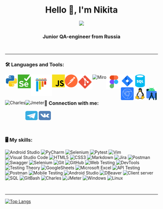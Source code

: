 <h1 align="center">Hello 👋, I'm Nikita</h1>

<div align="center">
  <img src="https://i.gifer.com/origin/01/01bce837b060e1f9121a684ab9462e54_w200.gif">
</div>

<h3 align="center">Junior QA-engineer from Russia</h3>

<br>

***

### 🛠 Languages and Tools:
<a href="https://www.python.org" target="_blank"><img align="left" alt="Python" height="42px" src="https://github.com/mafaga00/mafaga00/blob/master/python-svgrepo-com.svg"></a>
<a href="https://www.selenium.dev/" target="_blank"> <img align="left" src="https://github.com/mafaga00/mafaga00/blob/master/Selenium%20logo%20mark%20green.svg" alt="Selenium" height='45px'/></a>
<a href="https://docs.pytest.org/en/7.3.x/" target="_blank"> <img align="left" src="https://github.com/DenisZhutaev/DenisZhutaev/blob/master/pytest.svg" alt="Pytest" height='70px'/></a>
<a href="https://developer.mozilla.org/ru/docs/Web/JavaScript" target="_blank"><img align="left" alt="JavaScript" height ="42px" src="https://github.com/mafaga00/mafaga00/blob/master/javascript-logo-svgrepo-com.svg"></a>
<a href="https://www.postman.com/" target="_blank"><img align="left" alt="Postman" height ="42px" src="https://github.com/mafaga00/mafaga00/blob/master/postman-icon-svgrepo-com.svg"></a>
<a href="https://git-scm.com/" target="_blank"> <img align="left" src="https://github.com/mafaga00/mafaga00/blob/master/git-svgrepo-com.svg" align="left" alt="git" height='49px'/></a>
<a href="https://miro.com/" target="_blank"> <img align="left" alt="Miro" height ="42px"  src="https://github.com/mafaga00/mafaga00/blob/master/miro-logos-idG4aRyg5R.svg"> </a>
<a href="https://www.figma.com/" target="_blank"> <img align="left" src="https://github.com/mafaga00/mafaga00/blob/master/icons8-figma-96.svg" alt="Figma" height='48px'/></a>
<a href="https://www.atlassian.com/ru/software/jira" target="_blank"> <img align="left" alt="Jira" height ="42px" src="https://github.com/mafaga00/mafaga00/blob/master/jira-svgrepo-com.svg"></a>
<a href="https://www.mysql.com/" target="_blank"> <img align="left" alt="SQL" height ="42px" src="https://github.com/mafaga00/mafaga00/blob/master/sql-database-generic-svgrepo-com.svg"></a>
<a href="https://developer.chrome.com/docs/devtools/" target="_blank"> <img align="left" alt="DevTools" height ="42px" src="https://github.com/mafaga00/mafaga00/blob/master/chrome-devtools-svgrepo-com.svg"></a>
<a href="https://www.linux.org/" target="_blank"> <img align="left" alt="Linux" height ="42px" src="https://github.com/mafaga00/mafaga00/blob/master/linux-svgrepo-com.svg"></a>
<a href="https://developer.android.com/studio" target="_blank"> <img align="left" alt="Android Studio" height ="42px" src="https://github.com/mafaga00/mafaga00/blob/master/android-studio-icon.svg"></a>
<a href="https://www.charlesproxy.com/" target="_blank"> <img align="left" alt="Charles" height ="42px" src="https://davidwalsh.name/demo/charlesproxyicon.svg"></a>
<a href="https://jmeter.apache.org/" target="_blank"> <img align="left" alt="Jmeter" height ="30px" src="http://home.apache.org/~fschumacher/jmeter.svg"></a>

<br>
<br>
<br>
<h3 align="left">📲 Connection with me:</h3>
<p align="left">
 <a href="https://t.me/mafaga00" target="blank"><img align="center"  src="https://github.com/DenisZhutaev/DenisZhutaev/blob/ad707d55e42eeff69891381bc2b0dae711ea7957/telegram-svgrepo-com.svg" alt="" height="30" width="40"  /></a>
 <a href="https://vk.com/mafaga00" target="blank"><img align="center"  src="https://github.com/DenisZhutaev/DenisZhutaev/blob/5746c9f35e064a5dcc2e57c7060f34754cdbe1b0/vk-svgrepo-com.svg" alt="" height="30" width="40" /></a>
</p>
<br>

### 🖥 My skills:
![Android Studio](https://img.shields.io/badge/Android%20Studio-3DDC84.svg?style=for-the-badge&logo=android-studio&logoColor=white)
![PyCharm](https://img.shields.io/badge/pycharm-143?style=for-the-badge&logo=pycharm&logoColor=black&color=black&labelColor=green)
![Selenium](https://img.shields.io/badge/Selenium-43B02A?style=for-the-badge&logo=selenium&logoColor=white)
![Pytest](https://img.shields.io/badge/Pytest-0A9EDC?style=for-the-badge&logo=pytest&logoColor=white)
![Vim](https://img.shields.io/badge/VIM-%2311AB00.svg?style=for-the-badge&logo=vim&logoColor=white)
![Visual Studio Code](https://img.shields.io/badge/Visual%20Studio%20Code-0078d7.svg?style=for-the-badge&logo=visual-studio-code&logoColor=white)
![HTML5](https://img.shields.io/badge/html5-%23E34F26.svg?style=for-the-badge&logo=html5&logoColor=white)
![CSS3](https://img.shields.io/badge/css3-%231572B6.svg?style=for-the-badge&logo=css3&logoColor=white)
![Markdown](https://img.shields.io/badge/markdown-%23000000.svg?style=for-the-badge&logo=markdown&logoColor=white)
![Jira](https://img.shields.io/badge/jira-%230A0FFF.svg?style=for-the-badge&logo=jira&logoColor=white)
![Postman](https://img.shields.io/badge/Postman-FF6C37?style=for-the-badge&logo=postman&logoColor=white)
![Swagger](https://img.shields.io/badge/-Swagger-%23Clojure?style=for-the-badge&logo=swagger&logoColor=white)
![Selenium](https://img.shields.io/badge/-selenium-%43B02A?style=for-the-badge&logo=selenium&logoColor=white)
![Git](https://img.shields.io/badge/git-%23F05033.svg?style=for-the-badge&logo=git&logoColor=white)
![GitHub](https://img.shields.io/badge/github-%23121011.svg?style=for-the-badge&logo=github&logoColor=white)
![Web Testing](https://img.shields.io/badge/Web%20Testing-3867a2?style=for-the-badge&logo=Web&logoColor=white)
![DevTools](https://img.shields.io/badge/DEVTOOLS-fcc525?style=for-the-badge&logo=DEVTOOLS&logoColor=white)
![Testing Theory](https://img.shields.io/badge/Testing%20Theory-674ea7?style=for-the-badge&logo=Testing-Theory&logoColor=white)
![GoogleSheets](https://img.shields.io/badge/Google%20Sheets-188038?style=for-the-badge&logo=Google-Sheets&logoColor=white)
![Microsoft Excel](https://img.shields.io/badge/-Microsoft%20Excel-188038?style=for-the-badge&logo=Microsoft%20Excel&logoColor=white)
![API Testing](https://img.shields.io/badge/API%20Testing-%23000000?style=for-the-badge&logo=API&logoColor=white)
![Postman](https://img.shields.io/badge/Postman-FF6C37?style=for-the-badge&logo=postman&logoColor=white)
![Mobile Testing](https://img.shields.io/badge/Mobile%20Testing-a1ab26?style=for-the-badge&logo=Mobile&logoColor=white)
![Android Studio](https://img.shields.io/badge/Android%20Studio-3ae180.svg?style=for-the-badge&logo=android-studio&logoColor=white)
![DBeaver](https://img.shields.io/badge/-DBeaver-fcc525?style=for-the-badge&logo=DBeaver&logoColor=47C5FB)
![Client server](https://img.shields.io/badge/Client%20Server-a25aff?style=for-the-badge&logo=Client-Server&logoColor=white)
![SQL](https://img.shields.io/badge/-SQL-ed1c24?style=for-the-badge&logo=SQL&logoColor=47C5FB)
![GitBash](https://img.shields.io/badge/-Git%20Bash-674ea7?style=for-the-badge&logo=Git%20Bash&logoColor=white)
![Charles](https://img.shields.io/badge/-Charles-095fda?style=for-the-badge&logo=JMeter&logoColor=white)
![JMeter](https://img.shields.io/badge/-JMeter-095fda?style=for-the-badge&logo=JMeter&logoColor=white)
![Windows](https://img.shields.io/badge/-windows-fcc525?style=for-the-badge&logo=windows&logoColor=white)
![Linux](https://img.shields.io/badge/-Linux-3ae180?style=for-the-badge&logo=Linux&logoColor=white)

<br>

***

[![Top Langs](https://github-readme-stats.vercel.app/api/top-langs/?username=mafaga00&layout=pie)](https://github.com/anuraghazra/github-readme-stats)

<br>
